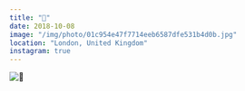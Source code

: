 ```yaml
---
title: "🚦"
date: 2018-10-08
image: "/img/photo/01c954e47f7714eeb6587dfe531b4d0b.jpg"
location: "London, United Kingdom"
instagram: true
---
```


![🚦](/img/photo/01c954e47f7714eeb6587dfe531b4d0b.jpg)
